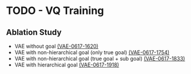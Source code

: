 # TODO - VQ Training

## Ablation Study
- VAE without goal
    [(VAE-0617-1620)](https://wandb.ai/bluesun/BERTAP_VAE/runs/8bfe09hj)
- VAE with non-hierarchical goal (only true goal)
    [(VAE-0617-1754)](https://wandb.ai/bluesun/BERTAP_VAE/runs/0h5tq329)
- VAE with non-hierarchical goal (true goal + sub goal)
    [(VAE-0617-1833)](https://wandb.ai/bluesun/BERTAP_VAE/runs/jt7o238a)
- VAE with hierarchical goal
    [(VAE-0617-1918)](https://wandb.ai/bluesun/BERTAP_VAE/runs/md0qbfvk)